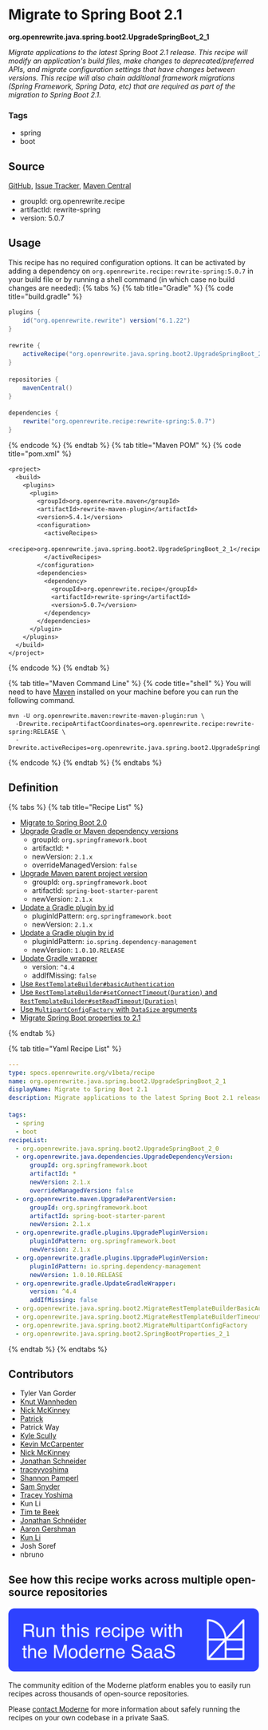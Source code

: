 # Migrate to Spring Boot 2.1

**org.openrewrite.java.spring.boot2.UpgradeSpringBoot\_2\_1**

_Migrate applications to the latest Spring Boot 2.1 release. This recipe will modify an application's build files, make changes to deprecated/preferred APIs, and migrate configuration settings that have changes between versions. This recipe will also chain additional framework migrations (Spring Framework, Spring Data, etc) that are required as part of the migration to Spring Boot 2.1._

### Tags

* spring
* boot

## Source

[GitHub](https://github.com/openrewrite/rewrite-spring/blob/main/src/main/resources/META-INF/rewrite/spring-boot-21.yml), [Issue Tracker](https://github.com/openrewrite/rewrite-spring/issues), [Maven Central](https://central.sonatype.com/artifact/org.openrewrite.recipe/rewrite-spring/5.0.7/jar)

* groupId: org.openrewrite.recipe
* artifactId: rewrite-spring
* version: 5.0.7


## Usage

This recipe has no required configuration options. It can be activated by adding a dependency on `org.openrewrite.recipe:rewrite-spring:5.0.7` in your build file or by running a shell command (in which case no build changes are needed): 
{% tabs %}
{% tab title="Gradle" %}
{% code title="build.gradle" %}
```groovy
plugins {
    id("org.openrewrite.rewrite") version("6.1.22")
}

rewrite {
    activeRecipe("org.openrewrite.java.spring.boot2.UpgradeSpringBoot_2_1")
}

repositories {
    mavenCentral()
}

dependencies {
    rewrite("org.openrewrite.recipe:rewrite-spring:5.0.7")
}
```
{% endcode %}
{% endtab %}
{% tab title="Maven POM" %}
{% code title="pom.xml" %}
```markup
<project>
  <build>
    <plugins>
      <plugin>
        <groupId>org.openrewrite.maven</groupId>
        <artifactId>rewrite-maven-plugin</artifactId>
        <version>5.4.1</version>
        <configuration>
          <activeRecipes>
            <recipe>org.openrewrite.java.spring.boot2.UpgradeSpringBoot_2_1</recipe>
          </activeRecipes>
        </configuration>
        <dependencies>
          <dependency>
            <groupId>org.openrewrite.recipe</groupId>
            <artifactId>rewrite-spring</artifactId>
            <version>5.0.7</version>
          </dependency>
        </dependencies>
      </plugin>
    </plugins>
  </build>
</project>
```
{% endcode %}
{% endtab %}

{% tab title="Maven Command Line" %}
{% code title="shell" %}
You will need to have [Maven](https://maven.apache.org/download.cgi) installed on your machine before you can run the following command.

```shell
mvn -U org.openrewrite.maven:rewrite-maven-plugin:run \
  -Drewrite.recipeArtifactCoordinates=org.openrewrite.recipe:rewrite-spring:RELEASE \
  -Drewrite.activeRecipes=org.openrewrite.java.spring.boot2.UpgradeSpringBoot_2_1
```
{% endcode %}
{% endtab %}
{% endtabs %}

## Definition

{% tabs %}
{% tab title="Recipe List" %}
* [Migrate to Spring Boot 2.0](../../../java/spring/boot2/upgradespringboot_2_0.md)
* [Upgrade Gradle or Maven dependency versions](../../../java/dependencies/upgradedependencyversion.md)
  * groupId: `org.springframework.boot`
  * artifactId: `*`
  * newVersion: `2.1.x`
  * overrideManagedVersion: `false`
* [Upgrade Maven parent project version](../../../maven/upgradeparentversion.md)
  * groupId: `org.springframework.boot`
  * artifactId: `spring-boot-starter-parent`
  * newVersion: `2.1.x`
* [Update a Gradle plugin by id](../../../gradle/plugins/upgradepluginversion.md)
  * pluginIdPattern: `org.springframework.boot`
  * newVersion: `2.1.x`
* [Update a Gradle plugin by id](../../../gradle/plugins/upgradepluginversion.md)
  * pluginIdPattern: `io.spring.dependency-management`
  * newVersion: `1.0.10.RELEASE`
* [Update Gradle wrapper](../../../gradle/updategradlewrapper.md)
  * version: `^4.4`
  * addIfMissing: `false`
* [Use `RestTemplateBuilder#basicAuthentication`](../../../java/spring/boot2/migrateresttemplatebuilderbasicauthorization.md)
* [Use `RestTemplateBuilder#setConnectTimeout(Duration)` and `RestTemplateBuilder#setReadTimeout(Duration)`](../../../java/spring/boot2/migrateresttemplatebuildertimeoutbyint.md)
* [Use `MultipartConfigFactory` with `DataSize` arguments](../../../java/spring/boot2/migratemultipartconfigfactory.md)
* [Migrate Spring Boot properties to 2.1](../../../java/spring/boot2/springbootproperties_2_1.md)

{% endtab %}

{% tab title="Yaml Recipe List" %}
```yaml
---
type: specs.openrewrite.org/v1beta/recipe
name: org.openrewrite.java.spring.boot2.UpgradeSpringBoot_2_1
displayName: Migrate to Spring Boot 2.1
description: Migrate applications to the latest Spring Boot 2.1 release. This recipe will modify an application's build files, make changes to deprecated/preferred APIs, and migrate configuration settings that have changes between versions. This recipe will also chain additional framework migrations (Spring Framework, Spring Data, etc) that are required as part of the migration to Spring Boot 2.1.

tags:
  - spring
  - boot
recipeList:
  - org.openrewrite.java.spring.boot2.UpgradeSpringBoot_2_0
  - org.openrewrite.java.dependencies.UpgradeDependencyVersion:
      groupId: org.springframework.boot
      artifactId: *
      newVersion: 2.1.x
      overrideManagedVersion: false
  - org.openrewrite.maven.UpgradeParentVersion:
      groupId: org.springframework.boot
      artifactId: spring-boot-starter-parent
      newVersion: 2.1.x
  - org.openrewrite.gradle.plugins.UpgradePluginVersion:
      pluginIdPattern: org.springframework.boot
      newVersion: 2.1.x
  - org.openrewrite.gradle.plugins.UpgradePluginVersion:
      pluginIdPattern: io.spring.dependency-management
      newVersion: 1.0.10.RELEASE
  - org.openrewrite.gradle.UpdateGradleWrapper:
      version: ^4.4
      addIfMissing: false
  - org.openrewrite.java.spring.boot2.MigrateRestTemplateBuilderBasicAuthorization
  - org.openrewrite.java.spring.boot2.MigrateRestTemplateBuilderTimeoutByInt
  - org.openrewrite.java.spring.boot2.MigrateMultipartConfigFactory
  - org.openrewrite.java.spring.boot2.SpringBootProperties_2_1

```
{% endtab %}
{% endtabs %}

## Contributors
* Tyler Van Gorder
* [Knut Wannheden](mailto:knut@moderne.io)
* [Nick McKinney](mailto:mckinneynichoals@gmail.com)
* [Patrick](mailto:patway99@gmail.com)
* Patrick Way
* [Kyle Scully](mailto:scullykns@gmail.com)
* [Kevin McCarpenter](mailto:kevin@moderne.io)
* [Nick McKinney](mailto:mckinneynicholas@gmail.com)
* [Jonathan Schneider](mailto:jkschneider@gmail.com)
* [traceyyoshima](mailto:tracey.yoshima@gmail.com)
* [Shannon Pamperl](mailto:shanman190@gmail.com)
* [Sam Snyder](mailto:sam@moderne.io)
* [Tracey Yoshima](mailto:tracey.yoshima@gmail.com)
* Kun Li
* [Tim te Beek](mailto:tim@moderne.io)
* [Jonathan Schnéider](mailto:jkschneider@gmail.com)
* [Aaron Gershman](mailto:aegershman@gmail.com)
* [Kun Li](mailto:kun@moderne.io)
* Josh Soref
* nbruno


## See how this recipe works across multiple open-source repositories

[![Moderne Link Image](/.gitbook/assets/ModerneRecipeButton.png)](https://app.moderne.io/recipes/org.openrewrite.java.spring.boot2.UpgradeSpringBoot_2_1)

The community edition of the Moderne platform enables you to easily run recipes across thousands of open-source repositories.

Please [contact Moderne](https://moderne.io/product) for more information about safely running the recipes on your own codebase in a private SaaS.
